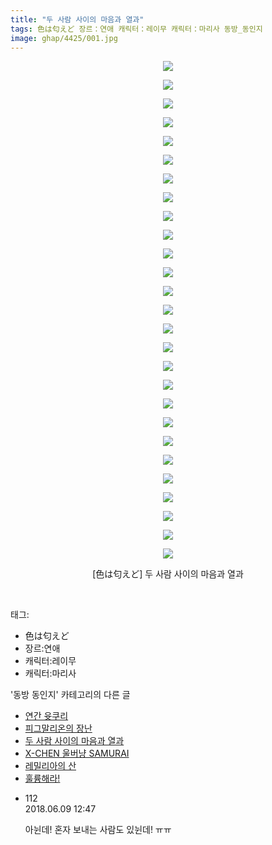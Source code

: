 ```yaml
---
title: "두 사람 사이의 마음과 열과"
tags: 色は匂えど 장르：연애 캐릭터：레이무 캐릭터：마리사 동방_동인지
image: ghap/4425/001.jpg
---
```

<div class="article">
<p style="text-align: center; clear: none; float: none;"><img src="{{ site.nasurl }}/ghap/4425/001.jpg"/></p>
<p style="text-align: center; clear: none; float: none;"><img src="{{ site.nasurl }}/ghap/4425/002.jpg"/></p>
<p style="text-align: center; clear: none; float: none;"><img src="{{ site.nasurl }}/ghap/4425/003.jpg"/></p>
<p style="text-align: center; clear: none; float: none;"><img src="{{ site.nasurl }}/ghap/4425/004.jpg"/></p>
<p style="text-align: center; clear: none; float: none;"><img src="{{ site.nasurl }}/ghap/4425/005.jpg"/></p>
<p style="text-align: center; clear: none; float: none;"><img src="{{ site.nasurl }}/ghap/4425/006.jpg"/></p>
<p style="text-align: center; clear: none; float: none;"><img src="{{ site.nasurl }}/ghap/4425/007.jpg"/></p>
<p style="text-align: center; clear: none; float: none;"><img src="{{ site.nasurl }}/ghap/4425/008.jpg"/></p>
<p style="text-align: center; clear: none; float: none;"><img src="{{ site.nasurl }}/ghap/4425/009.jpg"/></p>
<p style="text-align: center; clear: none; float: none;"><img src="{{ site.nasurl }}/ghap/4425/010.jpg"/></p>
<p style="text-align: center; clear: none; float: none;"><img src="{{ site.nasurl }}/ghap/4425/011.jpg"/></p>
<p style="text-align: center; clear: none; float: none;"><img src="{{ site.nasurl }}/ghap/4425/012.jpg"/></p>
<p style="text-align: center; clear: none; float: none;"><img src="{{ site.nasurl }}/ghap/4425/013.jpg"/></p>
<p style="text-align: center; clear: none; float: none;"><img src="{{ site.nasurl }}/ghap/4425/014.jpg"/></p>
<p style="text-align: center; clear: none; float: none;"><img src="{{ site.nasurl }}/ghap/4425/015.jpg"/></p>
<p style="text-align: center; clear: none; float: none;"><img src="{{ site.nasurl }}/ghap/4425/016.jpg"/></p>
<p style="text-align: center; clear: none; float: none;"><img src="{{ site.nasurl }}/ghap/4425/017.jpg"/></p>
<p style="text-align: center; clear: none; float: none;"><img src="{{ site.nasurl }}/ghap/4425/018.jpg"/></p>
<p style="text-align: center; clear: none; float: none;"><img src="{{ site.nasurl }}/ghap/4425/019.jpg"/></p>
<p style="text-align: center; clear: none; float: none;"><img src="{{ site.nasurl }}/ghap/4425/020.jpg"/></p>
<p style="text-align: center; clear: none; float: none;"><img src="{{ site.nasurl }}/ghap/4425/021.jpg"/></p>
<p style="text-align: center; clear: none; float: none;"><img src="{{ site.nasurl }}/ghap/4425/022.jpg"/></p>
<p style="text-align: center; clear: none; float: none;"><img src="{{ site.nasurl }}/ghap/4425/023.jpg"/></p>
<p style="text-align: center; clear: none; float: none;"><img src="{{ site.nasurl }}/ghap/4425/024.jpg"/></p>
<p style="text-align: center; clear: none; float: none;"><img src="{{ site.nasurl }}/ghap/4425/025.jpg"/></p>
<p style="text-align: center; clear: none; float: none;"><img src="{{ site.nasurl }}/ghap/4425/026.jpg"/></p>
<p style="text-align: center; clear: none; float: none;"><img src="{{ site.nasurl }}/ghap/4425/027.jpg"/></p>
<p style="text-align: center; clear: none; float: none;">[色は匂えど] 두 사람 사이의 마음과 열과</p>
<p><br/></p>
</div><div class="tagTrail">
<p>태그: </p>
<ul>
<li>色は匂えど</li>
<li>장르:연애</li>
<li>캐릭터:레이무</li>
<li>캐릭터:마리사</li>
</ul>
</div><div class="another">
<p>'동방 동인지' 카테고리의 다른 글</p>
<ul>
<li><a href="/2018-06-09-ghap_4427">연간 윳쿠리</a></li>
<li><a href="/2018-06-09-ghap_4426">피그말리온의 장난</a></li>
<li><a href="/2018-06-09-ghap_4425">두 사람 사이의 마음과 열과</a></li>
<li><a href="/2018-06-09-ghap_4424">X-CHEN 울버냥 SAMURAI</a></li>
<li><a href="/2018-06-09-ghap_4423">레밀리아의 산</a></li>
<li><a href="/2018-06-09-ghap_4422">훌륭해라!</a></li>
</ul>
</div><div class="cb_module cb_fluid">
<div class="cb_wrt cb_profile">
<div class="comment">
<ul>
<li class="cb_thumb_off" id="comment15268424">
<div class="cb_comment_area">
<div class="cb_info_area">
<div class="cb_section">
<span class="cb_nick_name">112</span>
</div>
<div class="cb_section">
<span class="cb_date">2018.06.09 12:47 </span>
</div>
</div>
<div class="cb_dsc_comment">
<p class="cb_dsc">
											아뉜데! 혼자 보내는 사람도 있뉜데! ㅠㅠ
										</p>
</div>
</div></li>
</ul>
</div>
</div><!-- commentList close -->
</div>